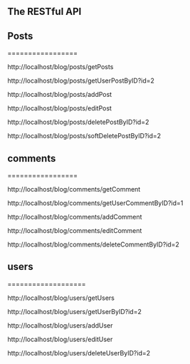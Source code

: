 

The RESTful API 
---------------


Posts
------
=================


http://localhost/blog/posts/getPosts


http://localhost/blog/posts/getUserPostByID?id=2


http://localhost/blog/posts/addPost


http://localhost/blog/posts/editPost


http://localhost/blog/posts/deletePostByID?id=2


http://localhost/blog/posts/softDeletePostByID?id=2


comments
---------

=================


http://localhost/blog/comments/getComment

http://localhost/blog/comments/getUserCommentByID?id=1

http://localhost/blog/comments/addComment

http://localhost/blog/comments/editComment

http://localhost/blog/comments/deleteCommentByID?id=2


users
------
===================

http://localhost/blog/users/getUsers

http://localhost/blog/users/getUserByID?id=2

http://localhost/blog/users/addUser

http://localhost/blog/users/editUser

http://localhost/blog/users/deleteUserByID?id=2
